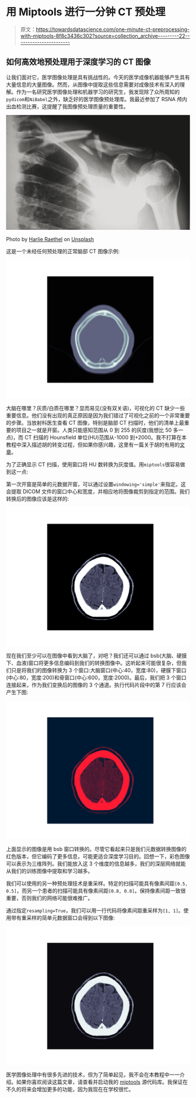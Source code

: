 # 用 Miptools 进行一分钟 CT 预处理

> 原文：<https://towardsdatascience.com/one-minute-ct-preprocessing-with-miptools-8f8c3436c302?source=collection_archive---------22----------------------->

## 如何高效地预处理用于深度学习的 CT 图像

让我们面对它，医学图像处理是具有挑战性的。今天的医学成像机器能够产生具有大量信息的大量图像。然而，从图像中提取这些信息需要对成像技术有深入的理解。作为一名研究医学图像处理和机器学习的研究生，我发现除了众所周知的`pydicom`和`NiBabel`之外，缺乏好的医学图像预处理库。我最近参加了 RSNA 颅内出血检测比赛，这提醒了我图像预处理质量的重要性。

![](img/2a0c5986fffc8a0b4e8f6391c7841760.png)

Photo by [Harlie Raethel](https://unsplash.com/@harlsta?utm_source=medium&utm_medium=referral) on [Unsplash](https://unsplash.com?utm_source=medium&utm_medium=referral)

这是一个未经任何预处理的正常脑部 CT 图像示例:

![](img/25d9b0292db43bba00b6c08e1b61973e.png)

大脑在哪里？灰质/白质在哪里？显而易见(没有双关语)，可视化的 CT 缺少一些重要信息。他们没有出现的真正原因是因为我们错过了可视化之前的一个非常重要的步骤。当放射科医生查看 CT 图像，特别是脑部 CT 扫描时，他们的清单上最重要的项目之一就是开窗。人类只能感知范围从 0 到 255 的灰度(我想比 50 多一点)，而 CT 扫描的 Hounsfield 单位(HU)范围从-1000 到+2000。我不打算在本教程中深入描述胡的转变过程，但如果你感兴趣，这里有一篇关于胡的有用的[文章](https://radiopaedia.org/articles/hounsfield-unit?lang=us)。

为了正确显示 CT 扫描，使用窗口将 HU 数转换为灰度值。用`miptools`很容易做到这一点:

第一次开窗是简单的元数据开窗，可以通过设置`windowing='simple'`来指定。这会提取 DICOM 文件的窗口中心和宽度，并相应地将图像裁剪到指定的范围。我们转换后的图像应该是这样的:

![](img/27e532b8e8fc575c0ebd2fe71e675f91.png)

现在我们至少可以在图像中看到大脑了，对吧？我们还可以通过 bsb(大脑、硬膜下、血液)窗口将更多信息编码到我们的转换图像中。这听起来可能很复杂，但我们只是将我们的图像转换为 3 个窗口:大脑窗口(中心:40，宽度:80)，硬膜下窗口(中心:80，宽度:200)和骨窗口(中心:600，宽度:2000)。最后，我们把 3 个窗口连接起来，作为我们变换后的图像的 3 个通道。执行代码片段中的第 7 行应该会产生下图:

![](img/d39c46e3d9b7734cde15bd0dce2ce648.png)

上面显示的图像是用 bsb 窗口转换的。尽管它看起来只是我们元数据转换图像的红色版本，但它编码了更多信息，可能更适合深度学习目的。回想一下，彩色图像可以表示为三维阵列。我们能放入这 3 个维度的信息越多，我们的深层网络就能从我们的训练图像中提取和学习越多。

我们可以使用的另一种预处理技术是重采样。特定的扫描可能具有像素间距`[0.5, 0.5]`，而另一个患者的扫描可能具有像素间距`[0.8, 0.8]`。保持像素间距一致很重要，否则我们的网络可能很难推广。

通过指定`resampling=True`，我们可以用一行代码将像素间距重采样为`[1, 1]`。使用带有重采样的简单元数据窗口会得到以下图像:

![](img/af4285b7b279011c9d7a28526a1e2339.png)

医学图像处理中有很多先进的技术，但为了简单起见，我不会在本教程中一一介绍。如果你喜欢阅读这篇文章，请查看并启动我的 [miptools](https://github.com/chinokenochkan/miptools) 源代码库。我保证在不久的将来会增加更多的功能，因为我现在在学校很忙。